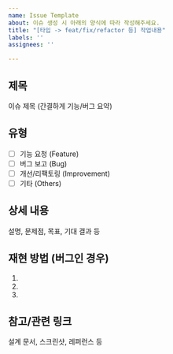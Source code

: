 ```yaml
---
name: Issue Template
about: 이슈 생성 시 아래의 양식에 따라 작성해주세요.
title: "[타입 -> feat/fix/refactor 등] 작업내용"
labels: ''
assignees: ''

---
```


## 제목
이슈 제목 (간결하게 기능/버그 요약)

## 유형
- [ ] 기능 요청 (Feature)
- [ ] 버그 보고 (Bug)
- [ ] 개선/리팩토링 (Improvement)
- [ ] 기타 (Others)

## 상세 내용
설명, 문제점, 목표, 기대 결과 등

## 재현 방법 (버그인 경우)
1.
2.
3.

## 참고/관련 링크
설계 문서, 스크린샷, 레퍼런스 등
